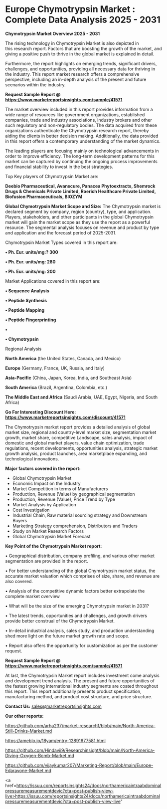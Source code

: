 # Europe Chymotrypsin Market : Complete Data Analysis 2025 - 2031

<Strong> Chymotrypsin Market Overview 2025 - 2031</strong>

The rising technology in Chymotrypsin Market is also depicted in this research report. Factors that are boosting the growth of the market, and giving a positive push to thrive in the global market is explained in detail.

Furthermore, the report highlights on emerging trends, significant drivers, challenges, and opportunities, providing all necessary data for thriving in the industry. This report market research offers a comprehensive perspective, including an in-depth analysis of the present and future scenarios within the industry.

<strong>Request Sample Report @ <a href=https://www.marketreportsinsights.com/sample/41571>https://www.marketreportsinsights.com/sample/41571</a></strong>

The market overview included in this report provides information from a wide range of resources like government organizations, established companies, trade and industry associations, industry brokers and other such regulatory and non-regulatory bodies. The data acquired from these organizations authenticate the Chymotrypsin research report, thereby aiding the clients in better decision making. Additionally, the data provided in this report offers a contemporary understanding of the market dynamics.

The leading players are focusing mainly on technological advancements in order to improve efficiency. The long-term development patterns for this market can be captured by continuing the ongoing process improvements and financial stability to invest in the best strategies.

Top Key players of Chymotrypsin Market are:

<strong>Deebio Pharmaceutical, Avanscure, Panacea Phytoextracts, Shemrock Drugs & Chemicals Private Limited, Roerich Healthcare Private Limited, Biofusion Pharmaceuticals, BIOZYM</strong>

<strong><b>Global Chymotrypsin Market Scope and Size:</b></strong>
The Chymotrypsin market is declared segment by company, region (country), type, and application. Players, stakeholders, and other participants in the global Chymotrypsin market will gain the market scope as they use the report as a powerful resource. The segmental analysis focuses on revenue and product by type and application and the forecast period of 2025-2031.

Chymotrypsin Market Types covered in this report are:

<strong>•  Ph. Eur. units/mg:? 300

•  Ph. Eur. units/mg: 280

•  Ph. Eur. units/mg: 200</strong>

Market Applications covered in this report are:

<strong>•  Sequence Analysis

•  Peptide Synthesis

•  Peptide Mapping

•  Peptide Fingerprinting

•  

•  Chymotrypsin</strong> 

Regional Analysis

<strong>North America</strong> (the United States, Canada, and Mexico)

<strong>Europe</strong> (Germany, France, UK, Russia, and Italy)

<strong>Asia-Pacific</strong> (China, Japan, Korea, India, and Southeast Asia)

<strong>South America</strong> (Brazil, Argentina, Colombia, etc.)

<strong>The Middle East and Africa</strong> (Saudi Arabia, UAE, Egypt, Nigeria, and South Africa)

<strong>Go For Interesting Discount Here: <a href=https://www.marketreportsinsights.com/discount/41571>https://www.marketreportsinsights.com/discount/41571</a></strong>

The Chymotrypsin market report provides a detailed analysis of global market size, regional and country-level market size, segmentation market growth, market share, competitive Landscape, sales analysis, impact of domestic and global market players, value chain optimization, trade regulations, recent developments, opportunities analysis, strategic market growth analysis, product launches, area marketplace expanding, and technological innovations.

<strong><b>Major factors covered in the report:</b></strong>
<ul>
  <li>Global Chymotrypsin Market </li>
  <li>Economic Impact on the Industry</li>
  <li>Market Competition in terms of Manufacturers</li>
  <li>Production, Revenue (Value) by geographical segmentation</li>
  <li>Production, Revenue (Value), Price Trend by Type</li>
  <li>Market Analysis by Application</li>
  <li>Cost Investigation</li>
  <li>Industrial Chain, Raw material sourcing strategy and Downstream Buyers</li>
  <li>Marketing Strategy comprehension, Distributors and Traders</li>
  <li>Study on Market Research Factors</li>
  <li>Global Chymotrypsin Market Forecast</li>
</ul>

<strong><b>Key Point of the Chymotrypsin Market report:</b></strong>

• Geographical distribution, company profiling, and various other market segmentation are provided in the report.

• For better understanding of the global Chymotrypsin market status, the accurate market valuation which comprises of size, share, and revenue are also covered.

• Analysis of the competitive dynamic factors better extrapolate the complete market overview

• What will be the size of the emerging Chymotrypsin market in 2031?

• The latest trends, opportunities and challenges, and growth drivers provide better construal of the Chymotrypsin Market.

• In-detail industrial analysis, sales study, and production understanding shed more light on the future market growth rate and scope.

• Report also offers the opportunity for customization as per the customer request.

<strong>Request Sample Report @ <a href=https://www.marketreportsinsights.com/sample/41571>https://www.marketreportsinsights.com/sample/41571</a></strong>

At last, the Chymotrypsin Market report includes investment come analysis and development trend analysis. The present and future opportunities of the fastest growing international industry segments are coated throughout this report. This report additionally presents product specification, manufacturing method, and product cost structure, and price structure.

<strong>Contact Us:</strong>
sales@marketreportsinsights.com

<strong>Our other reports:</strong>

<a href=https://github.com/arha237/market-research1/blob/main/North-America-Still-Drinks-Market.md>https://github.com/arha237/market-research1/blob/main/North-America-Still-Drinks-Market.md</a>

<a href=https://ameblo.jp/18yam/entry-12891677581.html>https://ameblo.jp/18yam/entry-12891677581.html</a>

<a href=https://github.com/Hindavii9/Researchinsight/blob/main/North-America-Diving-Oxygen-Bomb-Market.md>https://github.com/Hindavii9/Researchinsight/blob/main/North-America-Diving-Oxygen-Bomb-Market.md</a>

<a href=https://github.com/vijaykumar207/Marketing-Report/blob/main/Europe-Edaravone-Market.md>https://github.com/vijaykumar207/Marketing-Report/blob/main/Europe-Edaravone-Market.md</a>

<a href=https://issuu.com/reportsinsights24/docs/northamericaintraabdominalpressuremeasurementdevic?cta=post-publish-view-live>https://issuu.com/reportsinsights24/docs/northamericaintraabdominalpressuremeasurementdevic?cta=post-publish-view-live</a>"
